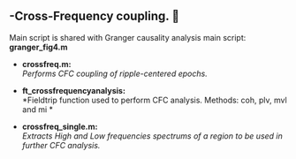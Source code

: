 -Cross-Frequency coupling. :dizzy:
------------------
Main script is shared with Granger causality analysis main script: **granger_fig4.m**

* **crossfreq.m:**  
*Performs CFC coupling of ripple-centered epochs.* 

* **ft_crossfrequencyanalysis:**  
*Fieldtrip function used to perform CFC analysis. Methods: coh, plv, mvl and mi * 

* **crossfreq_single.m:**  
*Extracts High and Low frequencies spectrums of a region to be used in further CFC analysis.* 



